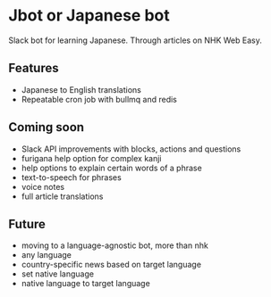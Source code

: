 # Jbot or Japanese bot

Slack bot for learning Japanese. Through articles on NHK Web Easy.

## Features

- Japanese to English translations
- Repeatable cron job with bullmq and redis

## Coming soon

- Slack API improvements with blocks, actions and questions
- furigana help option for complex kanji
- help options to explain certain words of a phrase
- text-to-speech for phrases
- voice notes
- full article translations

## Future

- moving to a language-agnostic bot, more than nhk
- any language
- country-specific news based on target language
- set native language
- native language to target language
